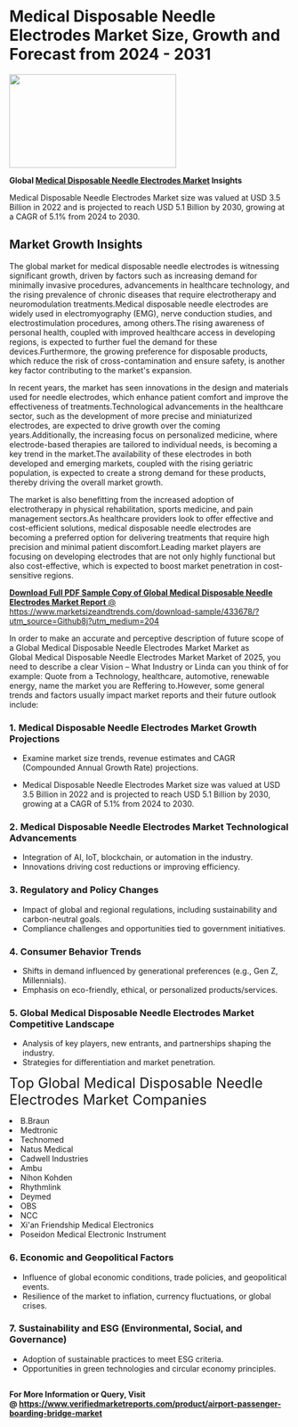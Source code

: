 <H1>Medical Disposable Needle Electrodes Market Size, Growth and Forecast from 2024 - 2031</H1><img class="aligncenter size-medium wp-image-584254" src="https://thirdeyenews.in/wp-content/uploads/2024/09/Global-Market-Research-300x168.jpeg" alt="" width="300" height="168" /><p><strong>Global&nbsp;<a href="https://www.marketsizeandtrends.com/download-sample/433678/?utm_source=Github8j?utm_medium=204">Medical Disposable Needle Electrodes Market</a> Insights</strong></p><p>Medical Disposable Needle Electrodes Market size was valued at USD 3.5 Billion in 2022 and is projected to reach USD 5.1 Billion by 2030, growing at a CAGR of 5.1% from 2024 to 2030.</p><p><h2>Market Growth Insights</h2> <p>The global market for medical disposable needle electrodes is witnessing significant growth, driven by factors such as increasing demand for minimally invasive procedures, advancements in healthcare technology, and the rising prevalence of chronic diseases that require electrotherapy and neuromodulation treatments.Medical disposable needle electrodes are widely used in electromyography (EMG), nerve conduction studies, and electrostimulation procedures, among others.The rising awareness of personal health, coupled with improved healthcare access in developing regions, is expected to further fuel the demand for these devices.Furthermore, the growing preference for disposable products, which reduce the risk of cross-contamination and ensure safety, is another key factor contributing to the market's expansion.</p> <p><a href="#"></a></p> <p>In recent years, the market has seen innovations in the design and materials used for needle electrodes, which enhance patient comfort and improve the effectiveness of treatments.Technological advancements in the healthcare sector, such as the development of more precise and miniaturized electrodes, are expected to drive growth over the coming years.Additionally, the increasing focus on personalized medicine, where electrode-based therapies are tailored to individual needs, is becoming a key trend in the market.The availability of these electrodes in both developed and emerging markets, coupled with the rising geriatric population, is expected to create a strong demand for these products, thereby driving the overall market growth.</p> <p>The market is also benefitting from the increased adoption of electrotherapy in physical rehabilitation, sports medicine, and pain management sectors.As healthcare providers look to offer effective and cost-efficient solutions, medical disposable needle electrodes are becoming a preferred option for delivering treatments that require high precision and minimal patient discomfort.Leading market players are focusing on developing electrodes that are not only highly functional but also cost-effective, which is expected to boost market penetration in cost-sensitive regions.</p> <p><a href="#"></p><p><span class=""><strong>Download Full PDF Sample Copy of Global Medical Disposable Needle Electrodes Market Report</strong> @ <a href="https://www.marketsizeandtrends.com/download-sample/433678/?utm_source=Github8j?utm_medium=204" target="_blank">https://www.marketsizeandtrends.com/download-sample/433678/?utm_source=Github8j?utm_medium=204</a></span></p><p>In order to make an accurate and perceptive description of future scope of a Global&nbsp;Medical Disposable Needle Electrodes Market Market as Global&nbsp;Medical Disposable Needle Electrodes Market Market of 2025, you need to describe a clear Vision &ndash; What Industry or Linda can you think of for example: Quote from a Technology, healthcare, automotive, renewable energy, name the market you are Reffering to.However, some general trends and factors usually impact market reports and their future outlook include:</p><h3>1.&nbsp;<strong>Medical Disposable Needle Electrodes Market Growth Projections</strong></h3><ul><li>Examine market size trends, revenue estimates and CAGR (Compounded Annual Growth Rate) projections.</li><li><p>Medical Disposable Needle Electrodes Market size was valued at USD 3.5 Billion in 2022 and is projected to reach USD 5.1 Billion by 2030, growing at a CAGR of 5.1% from 2024 to 2030.</p></li></ul><h3>2.&nbsp;<strong>Medical Disposable Needle Electrodes Market Technological Advancements</strong></h3><ul><li>Integration of AI, IoT, blockchain, or automation in the industry.</li><li>Innovations driving cost reductions or improving efficiency.</li></ul><h3>3.&nbsp;<strong>Regulatory and Policy Changes</strong></h3><ul><li>Impact of global and regional regulations, including sustainability and carbon-neutral goals.</li><li>Compliance challenges and opportunities tied to government initiatives.</li></ul><h3>4.&nbsp;<strong>Consumer Behavior Trends</strong></h3><ul><li>Shifts in demand influenced by generational preferences (e.g., Gen Z, Millennials).</li><li>Emphasis on eco-friendly, ethical, or personalized products/services.</li></ul><h3>5.&nbsp;<strong>Global Medical Disposable Needle Electrodes Market Competitive Landscape</strong></h3><ul><li>Analysis of key players, new entrants, and partnerships shaping the industry.</li><li>Strategies for differentiation and market penetration.</li></ul><p data-pm-slice="1 1 []"><span style="color: inherit; font-family: inherit; font-size: 25px;">Top Global Medical Disposable Needle Electrodes Market Companies</span></p><div class="" data-test-id=""><p><li>B.Braun</li><li> Medtronic</li><li> Technomed</li><li> Natus Medical</li><li> Cadwell Industries</li><li> Ambu</li><li> Nihon Kohden</li><li> Rhythmlink</li><li> Deymed</li><li> OBS</li><li> NCC</li><li> Xi'an Friendship Medical Electronics</li><li> Poseidon Medical Electronic Instrument</li></p></div><h3>6.&nbsp;<strong>Economic and Geopolitical Factors</strong></h3><ul><li>Influence of global economic conditions, trade policies, and geopolitical events.</li><li>Resilience of the market to inflation, currency fluctuations, or global crises.</li></ul><h3>7.&nbsp;<strong>Sustainability and ESG (Environmental, Social, and Governance)</strong></h3><ul><li>Adoption of sustainable practices to meet ESG criteria.</li><li>Opportunities in green technologies and circular economy principles.</li></ul><h2><strong style="font-size: 14px;">For More Information or Query, Visit @&nbsp;</strong><a style="background-color: #ffffff; font-size: 14px;" href="https://www.marketsizeandtrends.com/report/medical-disposable-needle-electrodes-market/" target="_blank">https://www.verifiedmarketreports.com/product/airport-passenger-boarding-bridge-market</a></h2>